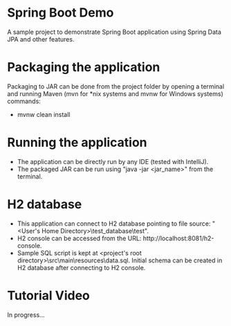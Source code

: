 # Spring Boot Demo
A sample project to demonstrate Spring Boot application using Spring Data JPA and other features.

# Packaging the application
Packaging to JAR can be done from the project folder by opening a terminal and running Maven (mvn for *nix systems and mvnw for Windows systems) commands:
 - mvnw clean install

# Running the application
 - The application can be directly run by any IDE (tested with IntelliJ).
 - The packaged JAR can be run using "java -jar <jar_name>" from the terminal.

# H2 database
 - This application can connect to H2 database pointing to file source: "<User's Home Directory>\test_database\test".
 - H2 console can be accessed from the URL: http://localhost:8081/h2-console.
 - Sample SQL script is kept at <project's root directory>\src\main\resources\data.sql. Initial schema can be created in H2 database after connecting to H2 console.

# Tutorial Video
In progress...

